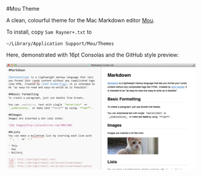 #Mou Theme

A clean, colourful theme for the Mac Markdown editor [Mou](http://mouapp.com/).

To install, copy `Sam Rayner+.txt` to
```
~/Library/Application Support/Mou/Themes
```

Here, demonstrated with 16pt Consolas and the GitHub style preview:

![Screenshot](screenshot.png)